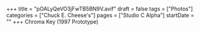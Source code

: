 +++
title = "pOALyQeVO3jFwTB5BN9V.avif"
draft = false
tags = ["Photos"]
categories = ["Chuck E. Cheese's"]
pages = ["Studio C Alpha"]
startDate = ""
+++
Chroma Key (1997 Prototype)
